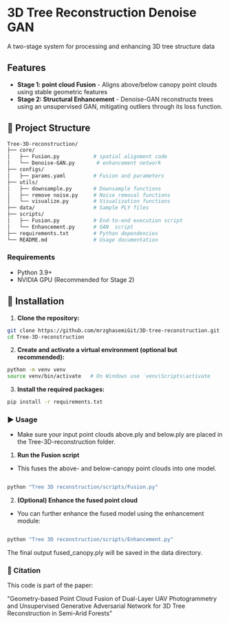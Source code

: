 # 3D Tree Reconstruction Denoise GAN

A two-stage system for processing and enhancing 3D tree structure data

## Features
- **Stage 1: point cloud Fusion** - Aligns above/below canopy point clouds using stable geometric features
- **Stage 2: Structural Enhancement** - Denoise-GAN reconstructs trees using an unsupervised GAN, mitigating outliers through its loss function.

## 📁 Project Structure

```bash
Tree-3D-reconstruction/ 
├── core/
│   ├── Fusion.py           # spatial alignment code
│   └── Denoise-GAN.py       # enhancement network
├── configs/
│   ├── params.yaml         # Fusion and parameters
├── utils/
│   ├── downsample.py       # Downsample functions 
│   ├── remove noise.py     # Noise removal functions   
│   └── visualize.py        # Visualization functions
├── data/                   # Sample PLY files
├── scripts/
│   ├── Fusion.py           # End-to-end execution script
│   └── Enhancement.py      # GAN  script
├── requirements.txt        # Python dependencies
└── README.md               # Usage documentation
```

### Requirements
- Python 3.9+
- NVIDIA GPU (Recommended for Stage 2)

## 🔧 Installation

1. **Clone the repository:**

```bash
git clone https://github.com/mrzghasemiGit/3D-tree-reconstruction.git
cd Tree-3D-reconstruction
```

2. **Create and activate a virtual environment (optional but recommended):**

```bash
python -m venv venv
source venv/bin/activate   # On Windows use `venv\Scripts\activate
```

3. **Install the required packages:**

```bash
pip install -r requirements.txt
```

### ▶️ Usage
- Make sure your input point clouds above.ply and below.ply are placed in the Tree-3D-reconstruction folder.

1. **Run the Fusion script**
- This fuses the above- and below-canopy point clouds into one model.

```bash

python "Tree 3D reconstruction/scripts/Fusion.py"
```

2. **(Optional) Enhance the fused point cloud**
- You can further enhance the fused model using the enhancement module:

```bash

python "Tree 3D reconstruction/scripts/Enhancement.py"
```
The final output fused_canopy.ply will be saved in the data directory.

### 📝 Citation
This code is part of the paper:

"Geometry-based Point Cloud Fusion of Dual-Layer UAV Photogrammetry and Unsupervised Generative Adversarial Network for 3D Tree Reconstruction in Semi-Arid Forests"


